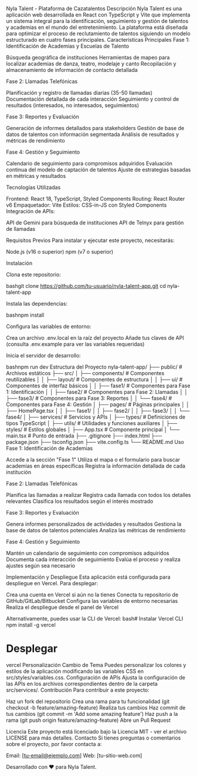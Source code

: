 Nyla Talent - Plataforma de Cazatalentos
Descripción
Nyla Talent es una aplicación web desarrollada en React con TypeScript y Vite que implementa un sistema integral para la identificación, seguimiento y gestión de talentos y academias en el mundo del entretenimiento. La plataforma está diseñada para optimizar el proceso de reclutamiento de talentos siguiendo un modelo estructurado en cuatro fases principales.
Características Principales
Fase 1: Identificación de Academias y Escuelas de Talento

Búsqueda geográfica de instituciones
Herramientas de mapeo para localizar academias de danza, teatro, modelaje y canto
Recopilación y almacenamiento de información de contacto detallada

Fase 2: Llamadas Telefónicas

Planificación y registro de llamadas diarias (35-50 llamadas)
Documentación detallada de cada interacción
Seguimiento y control de resultados (interesados, no interesados, seguimientos)

Fase 3: Reportes y Evaluación

Generación de informes detallados para stakeholders
Gestión de base de datos de talentos con información segmentada
Análisis de resultados y métricas de rendimiento

Fase 4: Gestión y Seguimiento

Calendario de seguimiento para compromisos adquiridos
Evaluación continua del modelo de captación de talentos
Ajuste de estrategias basadas en métricas y resultados

Tecnologías Utilizadas

Frontend: React 18, TypeScript, Styled Components
Routing: React Router v6
Empaquetador: Vite
Estilos: CSS-in-JS con Styled Components
Integración de APIs:

API de Gemini para búsqueda de instituciones
API de Telnyx para gestión de llamadas



Requisitos Previos
Para instalar y ejecutar este proyecto, necesitarás:

Node.js (v16 o superior)
npm (v7 o superior)

Instalación

Clona este repositorio:

bashgit clone https://github.com/tu-usuario/nyla-talent-app.git
cd nyla-talent-app

Instala las dependencias:

bashnpm install

Configura las variables de entorno:

Crea un archivo .env.local en la raíz del proyecto
Añade tus claves de API (consulta .env.example para ver las variables requeridas)


Inicia el servidor de desarrollo:

bashnpm run dev
Estructura del Proyecto
nyla-talent-app/
├── public/               # Archivos estáticos
├── src/
│   ├── components/       # Componentes reutilizables
│   │   ├── layout/       # Componentes de estructura
│   │   ├── ui/           # Componentes de interfaz básicos
│   │   ├── fase1/        # Componentes para Fase 1: Identificación
│   │   ├── fase2/        # Componentes para Fase 2: Llamadas
│   │   ├── fase3/        # Componentes para Fase 3: Reportes
│   │   └── fase4/        # Componentes para Fase 4: Gestión
│   ├── pages/            # Páginas principales
│   │   ├── HomePage.tsx
│   │   ├── fase1/
│   │   ├── fase2/
│   │   ├── fase3/
│   │   └── fase4/
│   ├── services/         # Servicios y APIs
│   ├── types/            # Definiciones de tipos TypeScript
│   ├── utils/            # Utilidades y funciones auxiliares
│   ├── styles/           # Estilos globales
│   ├── App.tsx           # Componente principal
│   └── main.tsx          # Punto de entrada
├── .gitignore
├── index.html
├── package.json
├── tsconfig.json
├── vite.config.ts
└── README.md
Uso
Fase 1: Identificación de Academias

Accede a la sección "Fase 1"
Utiliza el mapa o el formulario para buscar academias en áreas específicas
Registra la información detallada de cada institución

Fase 2: Llamadas Telefónicas

Planifica las llamadas a realizar
Registra cada llamada con todos los detalles relevantes
Clasifica los resultados según el interés mostrado

Fase 3: Reportes y Evaluación

Genera informes personalizados de actividades y resultados
Gestiona la base de datos de talentos potenciales
Analiza las métricas de rendimiento

Fase 4: Gestión y Seguimiento

Mantén un calendario de seguimiento con compromisos adquiridos
Documenta cada interacción de seguimiento
Evalúa el proceso y realiza ajustes según sea necesario

Implementación y Despliegue
Esta aplicación está configurada para despliegue en Vercel. Para desplegar:

Crea una cuenta en Vercel si aún no la tienes
Conecta tu repositorio de GitHub/GitLab/Bitbucket
Configura las variables de entorno necesarias
Realiza el despliegue desde el panel de Vercel

Alternativamente, puedes usar la CLI de Vercel:
bash# Instalar Vercel CLI
npm install -g vercel

# Desplegar
vercel
Personalización
Cambio de Tema
Puedes personalizar los colores y estilos de la aplicación modificando las variables CSS en src/styles/variables.css.
Configuración de APIs
Ajusta la configuración de las APIs en los archivos correspondientes dentro de la carpeta src/services/.
Contribución
Para contribuir a este proyecto:

Haz un fork del repositorio
Crea una rama para tu funcionalidad (git checkout -b feature/amazing-feature)
Realiza tus cambios
Haz commit de tus cambios (git commit -m 'Add some amazing feature')
Haz push a la rama (git push origin feature/amazing-feature)
Abre un Pull Request

Licencia
Este proyecto está licenciado bajo la Licencia MIT - ver el archivo LICENSE para más detalles.
Contacto
Si tienes preguntas o comentarios sobre el proyecto, por favor contacta a:

Email: [tu-email@ejemplo.com]
Web: [tu-sitio-web.com]


Desarrollado con ❤️ para Nyla Talent.